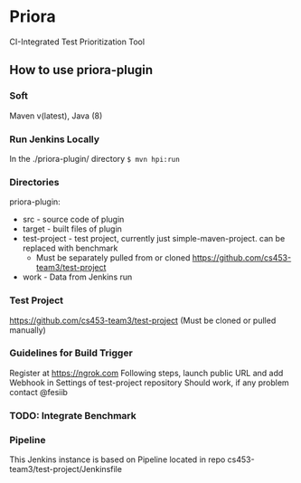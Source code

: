 # Priora
CI-Integrated Test Prioritization Tool


## How to use priora-plugin

### Soft 
Maven v(latest), Java (8)

### Run Jenkins Locally
In the ./priora-plugin/ directory
`
$ mvn hpi:run
`

### Directories
priora-plugin:
* src - source code of plugin
* target - built files of plugin
* test-project - test project, currently just simple-maven-project. can be replaced with benchmark
    - Must be separately pulled from or cloned https://github.com/cs453-team3/test-project
* work - Data from Jenkins run

### Test Project
https://github.com/cs453-team3/test-project (Must be cloned or pulled manually)
    
### Guidelines for Build Trigger
Register at https://ngrok.com
Following steps, launch  public URL and add Webhook in Settings of test-project repository
Should work, if any problem contact @fesiib

### TODO: Integrate Benchmark

### Pipeline
This Jenkins instance is based on Pipeline located in repo cs453-team3/test-project/Jenkinsfile

